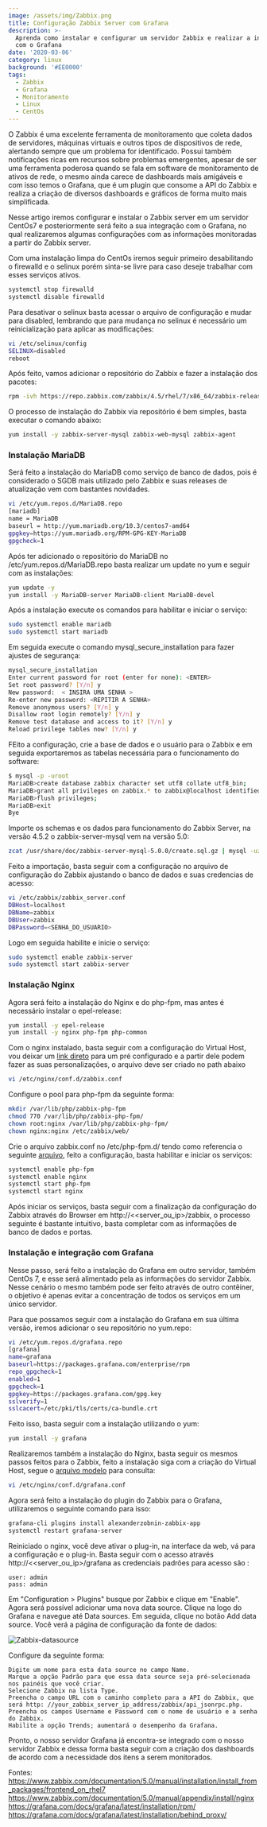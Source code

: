 ```yaml
---
image: /assets/img/Zabbix.png
title: Configuração Zabbix Server com Grafana
description: >-
  Aprenda como instalar e configurar um servidor Zabbix e realizar a integração
  com o Grafana
date: '2020-03-06'
category: linux
background: '#EE0000'
tags:
  - Zabbix
  - Grafana
  - Monitoramento
  - Linux
  - CentOs
---
```

O Zabbix é uma excelente ferramenta de monitoramento que coleta dados de servidores, máquinas virtuais e outros tipos de dispositivos de rede, alertando sempre que um problema for identificado. Possui também notificações ricas em recursos sobre problemas emergentes, apesar de ser uma ferramenta poderosa quando se fala em software de monitoramento de ativos de rede, o mesmo ainda carece de dashboards mais amigáveis e com isso temos o Grafana, que é um plugin que consome a API do Zabbix e realiza a criação de diversos dashboards e gráficos de forma muito mais simplificada.

Nesse artigo iremos configurar e instalar o Zabbix server em um servidor CentOs7 e posteriormente será feito a sua integração com o Grafana, no qual realizaremos algumas configurações com as informações monitoradas a partir do Zabbix server.

Com uma instalação limpa do CentOs iremos seguir primeiro desabilitando o firewalld e o selinux porém sinta-se livre para caso deseje trabalhar com esses serviços ativos.

```bash
systemctl stop firewalld
systemctl disable firewalld
```

Para desativar o selinux basta acessar o arquivo de configuração e mudar para disabled, lembrando que para mudança no selinux é necessário um reinicialização para aplicar as modificações:

```bash
vi /etc/selinux/config
SELINUX=disabled
reboot
```

Após feito, vamos adicionar o repositório do Zabbix e fazer a instalação dos pacotes:

```bash
rpm -ivh https://repo.zabbix.com/zabbix/4.5/rhel/7/x86_64/zabbix-release-4.5-2.el7.noarch.rpm
```

O processo de instalação do Zabbix via repositório é bem simples, basta executar o comando abaixo:

```bash
yum install -y zabbix-server-mysql zabbix-web-mysql zabbix-agent
```

### Instalação MariaDB

Será feito a instalação do MariaDB como serviço de banco de dados, pois é considerado o SGDB mais utilizado pelo Zabbix e suas releases de atualização vem com bastantes novidades. 

```bash
vi /etc/yum.repos.d/MariaDB.repo
[mariadb]
name = MariaDB
baseurl = http://yum.mariadb.org/10.3/centos7-amd64
gpgkey=https://yum.mariadb.org/RPM-GPG-KEY-MariaDB
gpgcheck=1
```

Após ter adicionado o repositório do MariaDB no /etc/yum.repos.d/MariaDB.repo basta realizar um update no yum e seguir com as instalações:

```bash
yum update -y
yum install -y MariaDB-server MariaDB-client MariaDB-devel
```

Após a instalação execute os comandos para habilitar e iniciar o serviço:

```bash
sudo systemctl enable mariadb
sudo systemctl start mariadb
```

Em seguida execute o comando mysql_secure_installation para fazer ajustes de segurança:

```bash
mysql_secure_installation
Enter current password for root (enter for none): <ENTER>
Set root password? [Y/n] y
New password:  < INSIRA UMA SENHA >
Re-enter new password: <REPITIR A SENHA>
Remove anonymous users? [Y/n] y
Disallow root login remotely? [Y/n] y
Remove test database and access to it? [Y/n] y
Reload privilege tables now? [Y/n] y
```

FEito a configuração, crie a base de dados e o usuário para o Zabbix e em seguida exportaremos as tabelas necessária para o funcionamento do software:

```bash
$ mysql -p -uroot
MariaDB>create database zabbix character set utf8 collate utf8_bin;
MariaDB>grant all privileges on zabbix.* to zabbix@localhost identified by 'zabbix';
MariaDB>flush privileges;
MariaDB>exit
Bye
```

Importe os schemas e os dados para funcionamento do Zabbix Server, na versão 4.5.2 o zabbix-server-mysql vem na versão 5.0:

```bash
zcat /usr/share/doc/zabbix-server-mysql-5.0.0/create.sql.gz | mysql -uzabbix -p zabbix
```

Feito a importação, basta seguir com a configuração no arquivo de configuração do Zabbix ajustando o banco de dados e suas credencias de acesso:

```bash
vi /etc/zabbix/zabbix_server.conf
DBHost=localhost
DBName=zabbix
DBUser=zabbix
DBPassword=<SENHA_DO_USUARIO>
```

Logo em seguida habilite e inicie o serviço:

```bash
sudo systemctl enable zabbix-server
sudo systemctl start zabbix-server
```

### Instalação Nginx

Agora será feito a instalação do Nginx e do php-fpm, mas antes é necessário instalar o epel-release:

```bash
yum install -y epel-release
yum install -y nginx php-fpm php-common
```

Com o nginx instalado, basta seguir com a configuração do Virtual Host, vou deixar um [link direto](https://gist.githubusercontent.com/thiagoalexandria/593a285acafd4e7e5c7441cbc28c0529/raw/caed91256c59bce2eee4ba807faea04c7afb188e/Nginx-zabbix.conf) para um pré configurado e a partir dele podem fazer as suas personalizações, o arquivo deve ser criado no path abaixo

```bash
vi /etc/nginx/conf.d/zabbix.conf
```

Configure o pool para php-fpm da seguinte forma:

```bash
mkdir /var/lib/php/zabbix-php-fpm
chmod 770 /var/lib/php/zabbix-php-fpm/
chown root:nginx /var/lib/php/zabbix-php-fpm/
chown nginx:nginx /etc/zabbix/web/
```

Crie o arquivo zabbix.conf no /etc/php-fpm.d/ tendo como referencia o seguinte [arquivo](https://gist.githubusercontent.com/thiagoalexandria/ddbb3feda4d7754d5dbed3bb1da78f4b/raw/2b742235aba84aab4afea1b4915e9184550cbb06/PHP-FPM.zabbix.conf), feito a configuração, basta habilitar e iniciar os serviços:

```bash
systemctl enable php-fpm
systemctl enable nginx
systemctl start php-fpm
systemctl start nginx
```

Após iniciar os serviços, basta seguir com a finalização da configuração do Zabbix através do Browser em http://<<server_ou_ip>/zabbix, o processo seguinte é bastante intuitivo, basta completar com as informações de banco de dados e portas.

### Instalação e integração com Grafana

Nesse passo, será feito a instalação do Grafana em outro servidor, também CentOs 7, e esse será alimentado pela as informações do servidor Zabbix. Nesse cenário o mesmo também pode ser feito através de outro contêiner, o objetivo é apenas evitar a concentração de todos os serviços em um único servidor.

Para que possamos seguir com a instalação do Grafana em sua última versão, iremos adicionar o seu repositório no yum.repo:

```bash
vi /etc/yum.repos.d/grafana.repo
[grafana]
name=grafana
baseurl=https://packages.grafana.com/enterprise/rpm
repo_gpgcheck=1
enabled=1
gpgcheck=1
gpgkey=https://packages.grafana.com/gpg.key
sslverify=1
sslcacert=/etc/pki/tls/certs/ca-bundle.crt
```

Feito isso, basta seguir com a instalação utilizando o yum:

```bash
yum install -y grafana
```

Realizaremos também a instalação do Nginx, basta seguir os mesmos passos feitos para o Zabbix, feito a instalação siga com a criação do Virtual Host, segue o [arquivo modelo](https://gist.githubusercontent.com/thiagoalexandria/c0d2debc189f4ab1d4bee75e9c4390cc/raw/84eb3483eca60ddc2f4cd3cddf1de6cdd38f7c30/Nginx-grafana.conf) para consulta:

```bash
vi /etc/nginx/conf.d/grafana.conf
```

Agora será feito a instalação do plugin do Zabbix para o Grafana, utilizaremos o seguinte comando para isso:

```bash
grafana-cli plugins install alexanderzobnin-zabbix-app
systemctl restart grafana-server
```

Reiniciado o nginx, você deve ativar o plug-in, na interface da web, vá para a configuração e o plug-in. Basta seguir com o acesso através http://<<server_ou_ip>/grafana as credenciais padrões para acesso são :

```
user: admin
pass: admin
```

Em "Configuration > Plugins" busque por Zabbix e clique em "Enable". Agora será possível adicionar uma nova data source. Clique na logo do Grafana e navegue até Data sources. Em seguida, clique no botão Add data source. Você verá a página de configuração da fonte de dados:

![Zabbix-datasource](/assets/img/1.png "Zabbix-datasource")



Configure da seguinte forma:

```
Digite um nome para esta data source no campo Name.
Marque a opção Padrão para que essa data source seja pré-selecionada nos painéis que você criar.
Selecione Zabbix na lista Type.
Preencha o campo URL com o caminho completo para a API do Zabbix, que será http: //your_zabbix_server_ip_address/zabbix/api_jsonrpc.php.
Preencha os campos Username e Password com o nome de usuário e a senha do Zabbix.
Habilite a opção Trends; aumentará o desempenho da Grafana.
```



Pronto, o nosso servidor Grafana já encontra-se integrado com o nosso servidor Zabbix e dessa forma basta seguir com a criação dos dashboards de acordo com a necessidade dos itens a serem monitorados.



Fontes:
https://www.zabbix.com/documentation/5.0/manual/installation/install_from_packages/frontend_on_rhel7
https://www.zabbix.com/documentation/5.0/manual/appendix/install/nginx
https://grafana.com/docs/grafana/latest/installation/rpm/
https://grafana.com/docs/grafana/latest/installation/behind_proxy/
